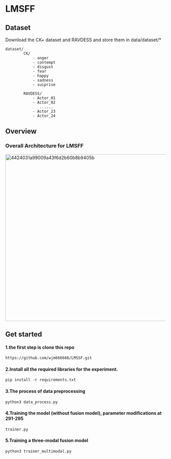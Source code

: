 # LMSFF


## Dataset
   Download the CK+ dataset and RAVDESS and store them in data/dataset/*
    
    dataset/
            CK/
                - anger
                - contempt
                - disgust
                - fear
                - happy
                - sadness
                - suiprise
    
            RAVDESS/
                - Actor_01
                - Actor_02
                   ......
                - Actor_23
                - Actor_24
## Overview
### Overall Architecture for LMSFF
<img width="525" alt="4424031a99009a43f6d2b60b8b9405b" src="https://github.com/wjm666666/LMSSF/assets/60913990/f3ecbe7b-1983-4af1-ae5e-5fda58cbdbee">

## Get started
#### 1.the first step is clone this repo
    https://github.com/wjm666666/LMSSF.git
#### 2.Install all the required libraries for the experiment.
    pip install -r requirements.txt
#### 3.The process of data preprocessing 
    python3 data_process.py
#### 4.Training the model (without fusion model), parameter modifications at 291-295
    trainer.py
#### 5.Training a three-modal fusion model
    python3 trainer_multimodal.py
